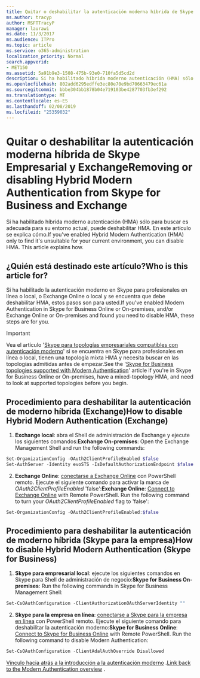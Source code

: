 ```yaml
---
title: Quitar o deshabilitar la autenticación moderna híbrida de Skype Empresarial y Exchange
ms.author: tracyp
author: MSFTTracyP
manager: laurawi
ms.date: 11/3/2017
ms.audience: ITPro
ms.topic: article
ms.service: o365-administration
localization_priority: Normal
search.appverid:
- MET150
ms.assetid: 5a91b9e3-1508-475b-93e0-710fa5d5cd2d
description: Si ha habilitado híbrida moderno autenticación (HMA) sólo para buscar es adecuada para su entorno actual, puede deshabilitar HMA. En este artículo se explica cómo.
ms.openlocfilehash: 802add6295edffe3ec80e70e9bd70663479ec61a
ms.sourcegitcommit: bbbe304bb1878b04e719103be4287703fb3ef292
ms.translationtype: MT
ms.contentlocale: es-ES
ms.lasthandoff: 02/08/2019
ms.locfileid: "25359032"
---
```

# <a name="removing-or-disabling-hybrid-modern-authentication-from-skype-for-business-and-exchange"></a><span data-ttu-id="64d63-104">Quitar o deshabilitar la autenticación moderna híbrida de Skype Empresarial y Exchange</span><span class="sxs-lookup"><span data-stu-id="64d63-104">Removing or disabling Hybrid Modern Authentication from Skype for Business and Exchange</span></span>

<span data-ttu-id="64d63-p102">Si ha habilitado híbrida moderno autenticación (HMA) sólo para buscar es adecuada para su entorno actual, puede deshabilitar HMA. En este artículo se explica cómo.</span><span class="sxs-lookup"><span data-stu-id="64d63-p102">If you've enabled Hybrid Modern Authentication (HMA) only to find it's unsuitable for your current environment, you can disable HMA. This article explains how.</span></span>
  
## <a name="who-is-this-article-for"></a><span data-ttu-id="64d63-107">¿Quién está destinado este artículo?</span><span class="sxs-lookup"><span data-stu-id="64d63-107">Who is this article for?</span></span>

<span data-ttu-id="64d63-108">Si ha habilitado la autenticación moderno en Skype para profesionales en línea o local, o Exchange Online o local y se encuentra que debe deshabilitar HMA, estos pasos son para usted.</span><span class="sxs-lookup"><span data-stu-id="64d63-108">If you've enabled Modern Authentication in Skype for Business Online or On-premises, and/or Exchange Online or On-premises and found you need to disable HMA, these steps are for you.</span></span>

> [!IMPORTANT]
> <span data-ttu-id="64d63-109">Vea el artículo '[Skype para topologías empresariales compatibles con autenticación moderno](https://technet.microsoft.com/en-us/library/mt803262.aspx)' si se encuentra en Skype para profesionales en línea o local, tienen una topología mixta HMA y necesita buscar en las topologías admitidas antes de empezar.</span><span class="sxs-lookup"><span data-stu-id="64d63-109">See the '[Skype for Business topologies supported with Modern Authentication](https://technet.microsoft.com/en-us/library/mt803262.aspx)' article if you're in Skype for Business Online or On-premises, have a mixed-topology HMA, and need to look at supported topologies before you begin.</span></span>
  
## <a name="how-to-disable-hybrid-modern-authentication-exchange"></a><span data-ttu-id="64d63-110">Procedimiento para deshabilitar la autenticación de moderno híbrida (Exchange)</span><span class="sxs-lookup"><span data-stu-id="64d63-110">How to disable Hybrid Modern Authentication (Exchange)</span></span>

1. <span data-ttu-id="64d63-111">**Exchange local**: abra el Shell de administración de Exchange y ejecute los siguientes comandos:</span><span class="sxs-lookup"><span data-stu-id="64d63-111">**Exchange On-premises**: Open the Exchange Management Shell and run the following commands:</span></span> 

```powershell
Set-OrganizationConfig -OAuth2ClientProfileEnabled $false
Set-AuthServer -Identity evoSTS -IsDefaultAuthorizationEndpoint $false
```

2. <span data-ttu-id="64d63-p103">**Exchange Online**: [conectarse a Exchange Online](https://docs.microsoft.com/en-us/powershell/exchange/exchange-online/connect-to-exchange-online-powershell/connect-to-exchange-online-powershell) con PowerShell remoto. Ejecute el siguiente comando para activar la marca de *OAuth2ClientProfileEnabled* 'false':</span><span class="sxs-lookup"><span data-stu-id="64d63-p103">**Exchange Online**: [Connect to Exchange Online](https://docs.microsoft.com/en-us/powershell/exchange/exchange-online/connect-to-exchange-online-powershell/connect-to-exchange-online-powershell) with Remote PowerShell. Run the following command to turn your  *OAuth2ClientProfileEnabled*  flag to 'false':</span></span>

```powershell    
Set-OrganizationConfig -OAuth2ClientProfileEnabled:$false
```
    
## <a name="how-to-disable-hybrid-modern-authentication-skype-for-business"></a><span data-ttu-id="64d63-114">Procedimiento para deshabilitar la autenticación de moderno híbrida (Skype para la empresa)</span><span class="sxs-lookup"><span data-stu-id="64d63-114">How to disable Hybrid Modern Authentication (Skype for Business)</span></span>

1. <span data-ttu-id="64d63-115">**Skype para empresarial local**: ejecute los siguientes comandos en Skype para Shell de administración de negocio:</span><span class="sxs-lookup"><span data-stu-id="64d63-115">**Skype for Business On-premises**: Run the following commands in Skype for Business Management Shell:</span></span>

```powershell
Set-CsOAuthConfiguration -ClientAuthorizationOAuthServerIdentity ""
```

2. <span data-ttu-id="64d63-p104">**Skype para la empresa en línea**: [conectarse a Skype para la empresa en línea](https://docs.microsoft.com/en-us/office365/enterprise/powershell/manage-skype-for-business-online-with-office-365-powershell) con PowerShell remoto. Ejecute el siguiente comando para deshabilitar la autenticación moderno:</span><span class="sxs-lookup"><span data-stu-id="64d63-p104">**Skype for Business Online**: [Connect to Skype for Business Online](https://docs.microsoft.com/en-us/office365/enterprise/powershell/manage-skype-for-business-online-with-office-365-powershell) with Remote PowerShell. Run the following command to disable Modern Authentication:</span></span>

```powershell    
Set-CsOAuthConfiguration -ClientAdalAuthOverride Disallowed
```

<span data-ttu-id="64d63-118">[Vínculo hacia atrás a la introducción a la autenticación moderno](hybrid-modern-auth-overview.md) .</span><span class="sxs-lookup"><span data-stu-id="64d63-118">[Link back to the Modern Authentication overview](hybrid-modern-auth-overview.md) .</span></span> 
  

